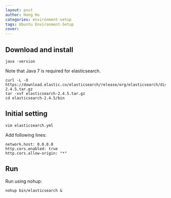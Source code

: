 ```yaml
---
layout: post
author: Hang Hu
categories: environment-setup
tags: Ubuntu Environment-Setup 
cover: 
---
```


## Download and install

```
java -version
```


Note that Java 7 is required for elasticsearch.


```
curl -L -O https://download.elastic.co/elasticsearch/release/org/elasticsearch/distribution/tar/elasticsearch/2.4.5/elasticsearch-2.4.5.tar.gz
tar -xvf elasticsearch-2.4.5.tar.gz
cd elasticsearch-2.4.5/bin
```


## Initial setting


```
vim elasticsearch.yml
```


Add following lines:


```
network.host: 0.0.0.0
http.cors.enabled: true
http.cors.allow-origin: "*"
```


## Run


Run using nohup:


```
nohup bin/elasticsearch &
```
